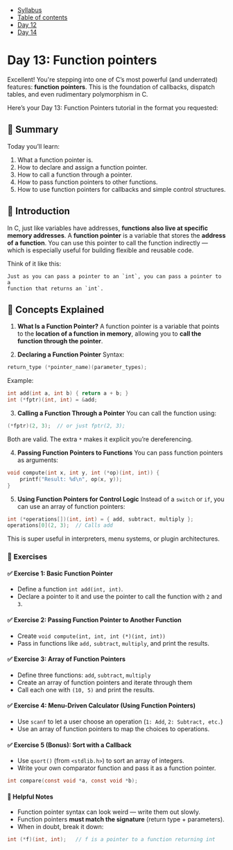 * [Syllabus](./C-Syllabus.md)  
* [Table of contents](./index.md)  
* [Day 12](./Day_12.md)  
* [Day 14](./Day_14.md)  

# Day 13: Function pointers
Excellent! You're stepping into one of C’s most powerful (and underrated) features: **function pointers**. This is the foundation of callbacks, dispatch tables, and even rudimentary polymorphism in C.

Here’s your Day 13: Function Pointers tutorial in the format you requested:

## 📌 Summary
Today you’ll learn:
1. What a function pointer is.
2. How to declare and assign a function pointer.
3. How to call a function through a pointer.
4. How to pass function pointers to other functions.
5. How to use function pointers for callbacks and simple control structures.

## 📘 Introduction
In C, just like variables have addresses, **functions also live at specific memory addresses**. A **function pointer** is a variable that stores the **address of a function**. You can use this pointer to call the function indirectly — which is especially useful for building flexible and reusable code.

Think of it like this:

    Just as you can pass a pointer to an `int`, you can pass a pointer to a 
    function that returns an `int`.

## 🧠 Concepts Explained
1. **What Is a Function Pointer?**
A function pointer is a variable that points to the **location of a function in memory**, allowing you to **call the function through the pointer**.

2. **Declaring a Function Pointer**
Syntax:

```c
return_type (*pointer_name)(parameter_types);
```
Example:

```c
int add(int a, int b) { return a + b; }
int (*fptr)(int, int) = &add;
```
3. **Calling a Function Through a Pointer**
You can call the function using:

```c
(*fptr)(2, 3);  // or just fptr(2, 3);
````
Both are valid. The extra `*` makes it explicit you’re dereferencing.

4. **Passing Function Pointers to Functions**
You can pass function pointers as arguments:

```c
void compute(int x, int y, int (*op)(int, int)) {
    printf("Result: %d\n", op(x, y));
}
```
5. **Using Function Pointers for Control Logic**
Instead of a `switch` or `if`, you can use an array of function pointers:

```c
int (*operations[])(int, int) = { add, subtract, multiply };
operations[0](2, 3);  // Calls add
```
This is super useful in interpreters, menu systems, or plugin architectures.

### 🧪 Exercises
#### ✅ Exercise 1: Basic Function Pointer
* Define a function `int add(int, int)`.
* Declare a pointer to it and use the pointer to call the function with `2` and `3`.

#### ✅ Exercise 2: Passing Function Pointer to Another Function
* Create `void compute(int, int, int (*)(int, int))`
* Pass in functions like `add,` `subtract`, `multiply`, and print the results.

#### ✅ Exercise 3: Array of Function Pointers
* Define three functions: `add`, `subtract`, `multiply`
* Create an array of function pointers and iterate through them
* Call each one with `(10, 5)` and print the results.

#### ✅ Exercise 4: Menu-Driven Calculator (Using Function Pointers)
* Use `scanf` to let a user choose an operation (`1: Add`, `2: Subtract, etc.`)
* Use an array of function pointers to map the choices to operations.

#### ✅ Exercise 5 (Bonus): Sort with a Callback
* Use `qsort()` (from `<stdlib.h>`) to sort an array of integers.
* Write your own comparator function and pass it as a function pointer.

```c
int compare(const void *a, const void *b);
```
#### 🧱 Helpful Notes
* Function pointer syntax can look weird — write them out slowly.
* Function pointers **must match the signature** (return type + parameters).
* When in doubt, break it down:

```c
int (*f)(int, int);   // f is a pointer to a function returning int
```
